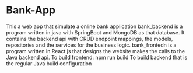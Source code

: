 # Bank-App
This a web app that simulate a online bank application bank_backend is a program written in java with SpringBoot and MongoDB as that database. It contains the backend api with CRUD endpoint mappings, the models, repositories and the services for the business logic. bank_frontedn is a program written in React.js that designs the website makes the calls to the Java backend api. To build frontend: npm run build To build backend that is the regular Java build configuration
